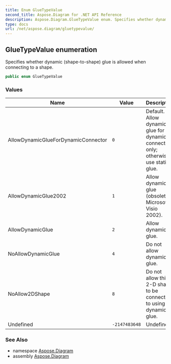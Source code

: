 ```yaml
---
title: Enum GlueTypeValue
second_title: Aspose.Diagram for .NET API Reference
description: Aspose.Diagram.GlueTypeValue enum. Specifies whether dynamic shapetoshape glue is allowed when connecting to a shape
type: docs
url: /net/aspose.diagram/gluetypevalue/
---
```

## GlueTypeValue enumeration

Specifies whether dynamic (shape-to-shape) glue is allowed when connecting to a shape.

```csharp
public enum GlueTypeValue
```

### Values

| Name | Value | Description |
| --- | --- | --- |
| AllowDynamicGlueForDynamicConnector | `0` | Default. Allow dynamic glue for the dynamic connector only; otherwise, use static glue. |
| AllowDynamicGlue2002 | `1` | Allow dynamic glue (obsolete in Microsoft Visio 2002). |
| AllowDynamicGlue | `2` | Allow dynamic glue. |
| NoAllowDynamicGlue | `4` | Do not allow dynamic glue. |
| NoAllow2DShape | `8` | Do not allow this 2-D shape to be connected to using dynamic glue. |
| Undefined | `-2147483648` | Undefined. |

### See Also

* namespace [Aspose.Diagram](../../aspose.diagram/)
* assembly [Aspose.Diagram](../../)


